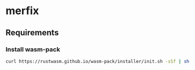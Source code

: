 # merfix

## Requirements

### Install wasm-pack

```sh
curl https://rustwasm.github.io/wasm-pack/installer/init.sh -sSf | sh
```
